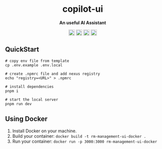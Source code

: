 <h1 align="center">copilot-ui</h1>

<p align="center"><b>An useful AI Assistant</b></p>
<p align="center">
  <img height="20" src="https://img.shields.io/badge/react-%2335495e.svg?style=for-the-badge&logo=react&logoColor=%234FC08D" alt="VueJs" />
  <img height="20" src="https://img.shields.io/badge/tailwindcss-%2338B2AC.svg?style=for-the-badge&logo=tailwind-css&logoColor=white" alt="TailwindCSS" />
  <img height="20" src="https://img.shields.io/badge/typescript-%23007ACC.svg?style=for-the-badge&logo=typescript&logoColor=white" alt="TypeScript" />
  <img height="20" src="https://img.shields.io/badge/github-%23121011.svg?style=for-the-badge&logo=github&logoColor=white" alt="GitHub" />
  <br/>

</p>

## QuickStart

```shell
# copy env file from template
cp .env.example .env.local

# create .npmrc file and add nexus registry
echo "registry=<URL>" > .npmrc

# install dependencies
pnpm i

# start the local server
pnpm run dev
```

## Using Docker

1. Install Docker on your machine.
1. Build your container: `docker build -t rm-management-ui-docker .`
1. Run your container: `docker run -p 3000:3000 rm-management-ui-docker`
